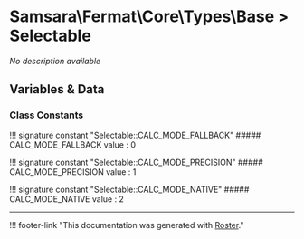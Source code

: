 # Samsara\Fermat\Core\Types\Base > Selectable

*No description available*


## Variables & Data


### Class Constants

!!! signature constant "Selectable::CALC_MODE_FALLBACK"
    ##### CALC_MODE_FALLBACK
    value
    :   0

!!! signature constant "Selectable::CALC_MODE_PRECISION"
    ##### CALC_MODE_PRECISION
    value
    :   1

!!! signature constant "Selectable::CALC_MODE_NATIVE"
    ##### CALC_MODE_NATIVE
    value
    :   2




---
!!! footer-link "This documentation was generated with [Roster](https://jordanrl.github.io/Roster/)."